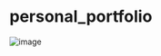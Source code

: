 # personal_portfolio
![image](https://github.com/raghavkrishnet/personal_portfolio/assets/66867030/efcc787e-f1a7-426e-bef9-3432a62bb234)
